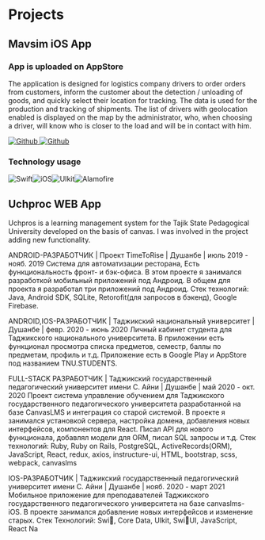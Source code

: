 # Projects

## Mavsim iOS App
### App is uploaded on AppStore

The application is designed for logistics company drivers to order orders from customers, inform the customer about the detection / unloading of goods, and quickly select their location for tracking. The data is used for the production and tracking of shipments. The list of drivers with geolocation enabled is displayed on the map by the administrator, who, when choosing a driver, will know who is closer to the load and will be in contact with him.
<p>
<a href="https://github.com/khusrav2000/mavsim-ios">
  <img alt="Github" src="https://img.shields.io/static/v1?style=for-the-badge&message=GitHub&color=181717&logo=GitHub&logoColor=FFFFFF&label=" />
</a>
<a href="#">
  <img alt="Github" src="https://img.shields.io/static/v1?style=for-the-badge&message=App+Store&color=0D96F6&logo=App+Store&logoColor=FFFFFF&label=" />
</a>
</p>

### Technology usage
![Swift](https://img.shields.io/static/v1?style=for-the-badge&message=Swift&color=F05138&logo=Swift&logoColor=FFFFFF&label=)![iOS](https://img.shields.io/static/v1?style=for-the-badge&message=iOS&color=000000&logo=iOS&logoColor=FFFFFF&label=)![UIkit](https://img.shields.io/static/v1?style=for-the-badge&message=UIkit&color=2396F3&logo=UIkit&logoColor=FFFFFF&label=)![Alamofire](https://img.shields.io/static/v1?style=for-the-badge&message=Alamofire&color=F05138&logo=Alamofire&logoColor=FFFFFF&label=)

## Uchproc WEB App
Uchpros is a learning management system for the Tajik State
Pedagogical University developed on the basis of canvas. I was involved in the project adding new functionality.


ANDROID-РАЗРАБОТЧИК | Проект TimeToRise | Душанбе
| июль 2019 - нояб. 2019
Система для автоматизации ресторана, Есть функциональность фронт- и
бэк-офиса.
В этом проекте я занимался разработкой мобильный приложений под
Андроид. В общем для проекта я разработал три приложений под
Андроид.
Стек технологий: Java, Android SDK, SQLite, Retorofit(для запросов в бэкенд),
Google Firebase.

ANDROID,IOS-РАЗРАБОТЧИК | Таджикский национальный университет
| Душанбе | февр. 2020 - июнь 2020
Личный кабинет студента для Таджикского национального университета. В
приложении есть функционал просмотра списка предметов, семестр,
баллы по предметам, профиль и т.д.
Приложение есть в Google Play и AppStore под названием TNU.STUDENTS.

FULL-STACK РАЗРАБОТЧИК
| Таджикский государственный педагогический университет имени С. Айни
| Душанбе | май 2020 - окт. 2020
Проект система управление обучением для Таджикского государственного
педагогического университета разработанной на базе CanvasLMS и
интеграция со старой системой.
В проекте я занимался установкой сервера, настройка домена, добавления
новых интерфейсов, компонентов для React. Писал API для нового
функционала, добавлял модели для ORM, писал SQL запросы и т.д.
Стек технологий: Ruby, Ruby on Rails, PostgreSQL, ActiveRecords(ORM), JavaScript, React, redux, axios, instructure-ui, HTML, bootstrap, scss, webpack, canvaslms

IOS-РАЗРАБОТЧИК
| Таджикский государственный педагогический университет имени С. Айни
| Душанбе | нояб. 2020 - март 2021
Мобильное приложение для преподавателей Таджикского
государственного педагогического университета на базе canvaslms-iOS.
В проекте занимался добавление новых интерфейсов и изменение старых.
Стек Технологий: Swi􀁛, Core Data, UIkit, Swi􀁛UI, JavaScript, React Na